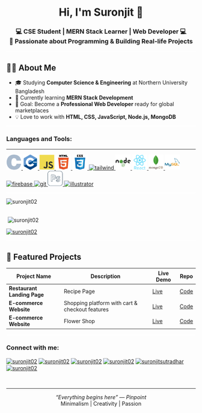 <h1 align="center">Hi, I'm Suronjit 👋</h1>
<h3 align="center">💻 CSE Student | MERN Stack Learner | Web Developer 💻<br> 🚀 Passionate about Programming & Building Real-life Projects</h3>

<hr style="height:2px; background:white; border:none;" />

<!-- about section -->
## 👨‍💻 About Me
- 🎓 Studying **Computer Science & Engineering** at Northern University Bangladesh  
- 🌱 Currently learning **MERN Stack Development**  
- 🎯 Goal: Become a **Professional Web Developer** ready for global marketplaces  
- 💡 Love to work with **HTML, CSS, JavaScript, Node.js, MongoDB**

<hr style="height:2px; background:white; border:none;" />


<!-- language and tools -->
<h3 align="left" style="color: ">Languages and Tools:</h3>
<hr>

<p align="left"> 
<!-- programming language -->
<a href="https://www.cprogramming.com/" target="_blank" rel="noreferrer"> <img src="https://raw.githubusercontent.com/devicons/devicon/master/icons/c/c-original.svg" alt="c" width="40" height="40"/> </a> 
<a href="https://www.w3schools.com/cpp/" target="_blank" rel="noreferrer"> <img src="https://raw.githubusercontent.com/devicons/devicon/master/icons/cplusplus/cplusplus-original.svg" alt="cplusplus" width="40" height="40"/> </a>
<a href="https://developer.mozilla.org/en-US/docs/Web/JavaScript" target="_blank" rel="noreferrer"> <img src="https://raw.githubusercontent.com/devicons/devicon/master/icons/javascript/javascript-original.svg" alt="javascript" width="40" height="40"/> </a>
<!-- markup and style -->
<a href="https://www.w3.org/html/" target="_blank" rel="noreferrer"> <img src="https://raw.githubusercontent.com/devicons/devicon/master/icons/html5/html5-original-wordmark.svg" alt="html5" width="40" height="40"/> </a>
<a href="https://www.w3schools.com/css/" target="_blank" rel="noreferrer"> <img src="https://raw.githubusercontent.com/devicons/devicon/master/icons/css3/css3-original-wordmark.svg" alt="css3" width="40" height="40"/> </a>
<a href="https://tailwindcss.com/" target="_blank" rel="noreferrer"> <img src="https://www.vectorlogo.zone/logos/tailwindcss/tailwindcss-icon.svg" alt="tailwind" width="40" height="40"/> </a>
<!-- frame -->
<a href="https://nodejs.org" target="_blank" rel="noreferrer"> <img src="https://raw.githubusercontent.com/devicons/devicon/master/icons/nodejs/nodejs-original-wordmark.svg" alt="nodejs" width="40" height="40"/> </a>
<a href="https://reactjs.org/" target="_blank" rel="noreferrer"> <img src="https://raw.githubusercontent.com/devicons/devicon/master/icons/react/react-original-wordmark.svg" alt="react" width="40" height="40"/> </a>
<a href="https://www.mongodb.com/" target="_blank" rel="noreferrer"> <img src="https://raw.githubusercontent.com/devicons/devicon/master/icons/mongodb/mongodb-original-wordmark.svg" alt="mongodb" width="40" height="40"/> </a> <a href="https://www.mysql.com/" target="_blank" rel="noreferrer"> <img src="https://raw.githubusercontent.com/devicons/devicon/master/icons/mysql/mysql-original-wordmark.svg" alt="mysql" width="40" height="40"/> </a>
<a href="https://firebase.google.com/" target="_blank" rel="noreferrer"> <img src="https://www.vectorlogo.zone/logos/firebase/firebase-icon.svg" alt="firebase" width="40" height="40"/> </a>
<a href="https://git-scm.com/" target="_blank" rel="noreferrer"> <img src="https://www.vectorlogo.zone/logos/git-scm/git-scm-icon.svg" alt="git" width="40" height="40"/> </a>
<!-- extra tools -->
<a href="https://www.photoshop.com/en" target="_blank" rel="noreferrer"> <img src="https://raw.githubusercontent.com/devicons/devicon/master/icons/photoshop/photoshop-line.svg" alt="photoshop" width="40" height="40"/> </a> 
<a href="https://www.adobe.com/in/products/illustrator.html" target="_blank" rel="noreferrer"> <img src="https://www.vectorlogo.zone/logos/adobe_illustrator/adobe_illustrator-icon.svg" alt="illustrator" width="40" height="40"/> </a>
</p>

<hr style="height:2px; background:white; border:none;" />

<!--stats for most used language -->
<p><img align="left" src="https://github-readme-stats.vercel.app/api/top-langs?username=suronjit02&show_icons=true&locale=en&layout=compact&theme=transparent&title_color=ffffff&text_color=20c997&icon_color=006666" alt="suronjit02" /></p>

<br><br>
<!--total stats -->
<p>&nbsp;<img align="center" src="https://github-readme-stats.vercel.app/api?username=suronjit02&show_icons=true&locale=en&theme=transparent&title_color=ffffff&text_color=20c997&icon_color=006666" alt="suronjit02" /></p>

<!-- badge -->
<p align="left"> <a href="https://github.com/ryo-ma/github-profile-trophy"><img src="https://github-profile-trophy.vercel.app/?username=suronjit02" alt="suronjit02" /></a> </p>

<hr style="height:2px; background:white; border:none;" />

<!-- project -->
## 📂 Featured Projects
| Project Name | Description | Live Demo | Repo |
|--------------|-------------|-----------|------|
| **Restaurant Landing Page** | Recipe Page | [Live](https://inquisitive-chaja-5c6d18.netlify.app/) | [Code](https://github.com/suronjit02/Frontend-Mentor-Project/tree/main/recipe-page-main) |
| **E-commerce Website** | Shopping platform with cart & checkout features | [Live](https://suronjit02.github.io/Flower-Responsive-Project/) | [Code](https://github.com/suronjit02/Flower-Responsive-Project) |
| **E-commerce Website** | Flower Shop | [Live](https://suronjit02.github.io/Flower-Responsive-Project/) | [Code](https://github.com/suronjit02/Flower-Responsive-Project) |

<hr style="height:2px; background:white; border:none;" />

<!-- contact section -->
<h3 align="left">Connect with me:</h3>
<p align="left">
<a href="https://twitter.com/suronjit02" target="blank"><img align="center" src="https://raw.githubusercontent.com/rahuldkjain/github-profile-readme-generator/master/src/images/icons/Social/twitter.svg" alt="suronjit02" height="30" width="40" /></a>
<a href="https://linkedin.com/in/suronjit02" target="blank"><img align="center" src="https://raw.githubusercontent.com/rahuldkjain/github-profile-readme-generator/master/src/images/icons/Social/linked-in-alt.svg" alt="suronjit02" height="30" width="40" /></a>
<a href="https://fb.com/suronjit02" target="blank"><img align="center" src="https://raw.githubusercontent.com/rahuldkjain/github-profile-readme-generator/master/src/images/icons/Social/facebook.svg" alt="suronjit02" height="30" width="40" /></a>
<a href="https://instagram.com/suronjit02" target="blank"><img align="center" src="https://raw.githubusercontent.com/rahuldkjain/github-profile-readme-generator/master/src/images/icons/Social/instagram.svg" alt="suronjit02" height="30" width="40" /></a>
<a href="https://codeforces.com/profile/suronjitsutradhar" target="blank"><img align="center" src="https://raw.githubusercontent.com/rahuldkjain/github-profile-readme-generator/master/src/images/icons/Social/codeforces.svg" alt="suronjitsutradhar" height="30" width="40" /></a>
<a href="https://www.leetcode.com/suronjit02" target="blank"><img align="center" src="https://raw.githubusercontent.com/rahuldkjain/github-profile-readme-generator/master/src/images/icons/Social/leet-code.svg" alt="suronjit02" height="30" width="40" /></a>
</p>

<br>

<hr>

<!-- rule -->
<p align="center">
  <i>“Everything begins here” — Pinpoint</i>  
  <br>
  Minimalism | Creativity | Passion
</p>
